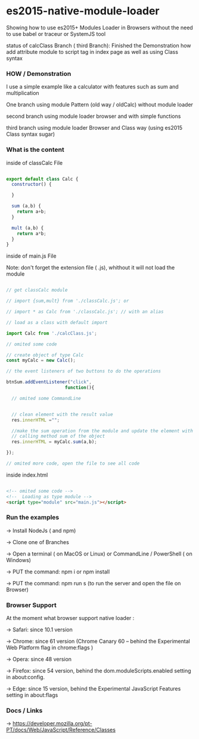 # es2015-native-module-loader

Showing how to use es2015+ Modules Loader in Browsers without the need to use babel or traceur or SystemJS tool

status of calcClass Branch ( third Branch): Finished the Demonstration how add attribute module to script tag in index page as well as using Class syntax

### HOW /  Demonstration


I use a simple example like a calculator with features such as sum and multiplication

One branch using module Pattern (old way / oldCalc) without module loader

second branch using module loader browser and with simple functions

third branch using module loader Browser and Class way (using es2015 Class syntax sugar)

### What is the content

inside of classCalc File


``` JavaScript

export default class Calc {
  constructor() {

  }

  sum (a,b) {
    return a+b;
  }

  mult (a,b) {
    return a*b;
  }
}

```

inside of main.js File

Note: don't forget the extension file ( .js), whithout it will not load the module

``` JavaScript

// get classCalc module

// import {sum,mult} from './classCalc.js'; or

// import * as Calc from './classCalc.js'; // with an alias

// load as a class with default import

import Calc from './calcClass.js';

// omited some code

// create object of type Calc
const myCalc = new Calc();

// the event listeners of two buttons to do the operations

btnSum.addEventListener("click",
                      function(){

  // omited some CommandLine


  // clean element with the result value
  res.innerHTML ="";

  //make the sum operation from the module and update the element with the result
  // calling method sum of the object
  res.innerHTML = myCalc.sum(a,b);

});

// omited more code, open the file to see all code

```

inside index.html

``` HTML

<!-- omited some code -->
<!--  Loading as type module -->
<script type="module" src="main.js"></script>

```


### Run the examples


-> Install NodeJs ( and npm)

-> Clone one of Branches

-> Open a terminal ( on MacOS or Linux) or CommandLine / PowerShell ( on Windows)

-> PUT the command: npm i or npm install

-> PUT the command: npm run s (to run the server and open the file on Browser)


### Browser Support

At the moment what browser support native loader :

-> Safari: since 10.1 version

-> Chrome: since 61 version (Chrome Canary 60 – behind the Experimental Web Platform flag in chrome:flags )

-> Opera: since 48  version

-> Firefox: since 54 version, behind the dom.moduleScripts.enabled setting in about:config.

-> Edge: since 15 version, behind the Experimental JavaScript Features setting in about:flags


### Docs / Links

-> https://developer.mozilla.org/pt-PT/docs/Web/JavaScript/Reference/Classes
